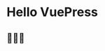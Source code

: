 <!--
 * @Author: xx
 * @Date: 2021-06-17 15:28:29
 * @LastEditors: 青峰
 * @LastEditTime: 2021-06-24 20:06:16
 * @FilePath: /vue-press/docs/README.md
-->

# Hello VuePress

## 🚀🚀🚀
